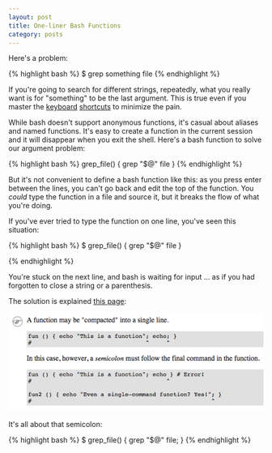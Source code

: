 ```yaml
---
layout: post
title: One-liner Bash Functions
category: posts
---
```


Here's a problem:

{% highlight bash %}
$ grep something file
{% endhighlight %}

If you're going to search for different strings, repeatedly, what you really
want is for "something" to be the last argument. This is true even if you
master the
[keyboard](http://www.howtogeek.com/howto/ubuntu/keyboard-shortcuts-for-bash-command-shell-for-ubuntu-debian-suse-redhat-linux-etc/)
[shortcuts](http://www.bigsmoke.us/readline/shortcuts) to minimize the pain.

While bash doesn't support anonymous functions, it's casual about aliases and
named functions. It's easy to create a function in the current session and it
will disappear when you exit the shell. Here's a bash function to solve our
argument problem:

{% highlight bash %}
grep_file() {
  grep "$@" file
}
{% endhighlight %}

But it's not convenient to define a bash function like this: as you press enter
between the lines, you can't go back and edit the top of the function.
You _could_ type the function in a file and source it, but it breaks
the flow of what you're doing.

If you've ever tried to type the function on one line, you've seen this situation:

{% highlight bash %}
$ grep_file() { grep "$@" file }
>
{% endhighlight %}

You're stuck on the next line, and bash is waiting for input ... as if you had
forgotten to close a string or a parenthesis.

The solution is explained [this page](http://tldp.org/LDP/abs/html/functions.html):

[![one line bash function](/assets/one-liner-bash-functions/semicolon.png)](http://tldp.org/LDP/abs/html/functions.html)

It's all about that semicolon:

{% highlight bash %}
$ grep_file() { grep "$@" file; }
{% endhighlight %}

